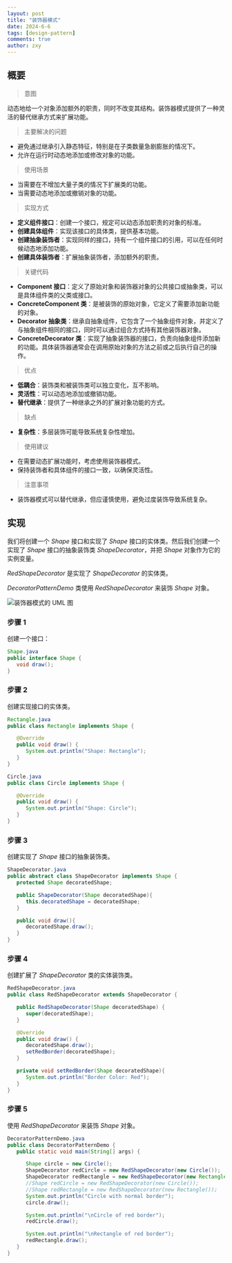 ```yaml
---
layout: post
title: "装饰器模式"
date: 2024-6-6
tags: [design-pattern]
comments: true
author: zxy
---
```


## 概要

> 意图

动态地给一个对象添加额外的职责，同时不改变其结构。装饰器模式提供了一种灵活的替代继承方式来扩展功能。

> 主要解决的问题

- 避免通过继承引入静态特征，特别是在子类数量急剧膨胀的情况下。
- 允许在运行时动态地添加或修改对象的功能。

> 使用场景

- 当需要在不增加大量子类的情况下扩展类的功能。
- 当需要动态地添加或撤销对象的功能。

> 实现方式

- **定义组件接口**：创建一个接口，规定可以动态添加职责的对象的标准。
- **创建具体组件**：实现该接口的具体类，提供基本功能。
- **创建抽象装饰者**：实现同样的接口，持有一个组件接口的引用，可以在任何时候动态地添加功能。
- **创建具体装饰者**：扩展抽象装饰者，添加额外的职责。

> 关键代码

- **Component 接口**：定义了原始对象和装饰器对象的公共接口或抽象类，可以是具体组件类的父类或接口。
- **ConcreteComponent 类**：是被装饰的原始对象，它定义了需要添加新功能的对象。
- **Decorator 抽象类**：继承自抽象组件，它包含了一个抽象组件对象，并定义了与抽象组件相同的接口，同时可以通过组合方式持有其他装饰器对象。
- **ConcreteDecorator 类**：实现了抽象装饰器的接口，负责向抽象组件添加新的功能。具体装饰器通常会在调用原始对象的方法之前或之后执行自己的操作。

> 优点

- **低耦合**：装饰类和被装饰类可以独立变化，互不影响。
- **灵活性**：可以动态地添加或撤销功能。
- **替代继承**：提供了一种继承之外的扩展对象功能的方式。

> 缺点

- **复杂性**：多层装饰可能导致系统复杂性增加。

> 使用建议

- 在需要动态扩展功能时，考虑使用装饰器模式。
- 保持装饰者和具体组件的接口一致，以确保灵活性。

> 注意事项

- 装饰器模式可以替代继承，但应谨慎使用，避免过度装饰导致系统复杂。

## 实现

我们将创建一个 _Shape_ 接口和实现了 _Shape_ 接口的实体类。然后我们创建一个实现了 _Shape_ 接口的抽象装饰类 _ShapeDecorator_，并把 _Shape_ 对象作为它的实例变量。

_RedShapeDecorator_ 是实现了 _ShapeDecorator_ 的实体类。

_DecoratorPatternDemo_ 类使用 _RedShapeDecorator_ 来装饰 _Shape_ 对象。

![装饰器模式的 UML 图](https://www.runoob.com/wp-content/uploads/2014/08/20210420-decorator-1-decorator-decorator.svg)

### 步骤 1

创建一个接口：

```java
Shape.java
public interface Shape {
   void draw();
}
```

### 步骤 2

创建实现接口的实体类。

```java
Rectangle.java
public class Rectangle implements Shape {

   @Override
   public void draw() {
      System.out.println("Shape: Rectangle");
   }
}

Circle.java
public class Circle implements Shape {

   @Override
   public void draw() {
      System.out.println("Shape: Circle");
   }
}
```

### 步骤 3

创建实现了 _Shape_ 接口的抽象装饰类。

```java
ShapeDecorator.java
public abstract class ShapeDecorator implements Shape {
   protected Shape decoratedShape;

   public ShapeDecorator(Shape decoratedShape){
      this.decoratedShape = decoratedShape;
   }

   public void draw(){
      decoratedShape.draw();
   }
}
```

### 步骤 4

创建扩展了 _ShapeDecorator_ 类的实体装饰类。

```java
RedShapeDecorator.java
public class RedShapeDecorator extends ShapeDecorator {

   public RedShapeDecorator(Shape decoratedShape) {
      super(decoratedShape);
   }

   @Override
   public void draw() {
      decoratedShape.draw();
      setRedBorder(decoratedShape);
   }

   private void setRedBorder(Shape decoratedShape){
      System.out.println("Border Color: Red");
   }
}
```

### 步骤 5

使用 _RedShapeDecorator_ 来装饰 _Shape_ 对象。

```java
DecoratorPatternDemo.java
public class DecoratorPatternDemo {
   public static void main(String[] args) {

      Shape circle = new Circle();
      ShapeDecorator redCircle = new RedShapeDecorator(new Circle());
      ShapeDecorator redRectangle = new RedShapeDecorator(new Rectangle());
      //Shape redCircle = new RedShapeDecorator(new Circle());
      //Shape redRectangle = new RedShapeDecorator(new Rectangle());
      System.out.println("Circle with normal border");
      circle.draw();

      System.out.println("\nCircle of red border");
      redCircle.draw();

      System.out.println("\nRectangle of red border");
      redRectangle.draw();
   }
}
```
